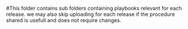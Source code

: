 #This folder contains sub folders containing playbooks relevant for each release. we may also skip uploading for each release if the procedure shared is usefull and does not require changes.

